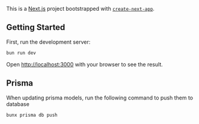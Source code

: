 This is a [Next.js](https://nextjs.org/) project bootstrapped with [`create-next-app`](https://github.com/vercel/next.js/tree/canary/packages/create-next-app).

## Getting Started

First, run the development server:

```bash
bun run dev
```

Open [http://localhost:3000](http://localhost:3000) with your browser to see the result.

## Prisma

When updating prisma models, run the following command to push them to database

```bash
bunx prisma db push
```
